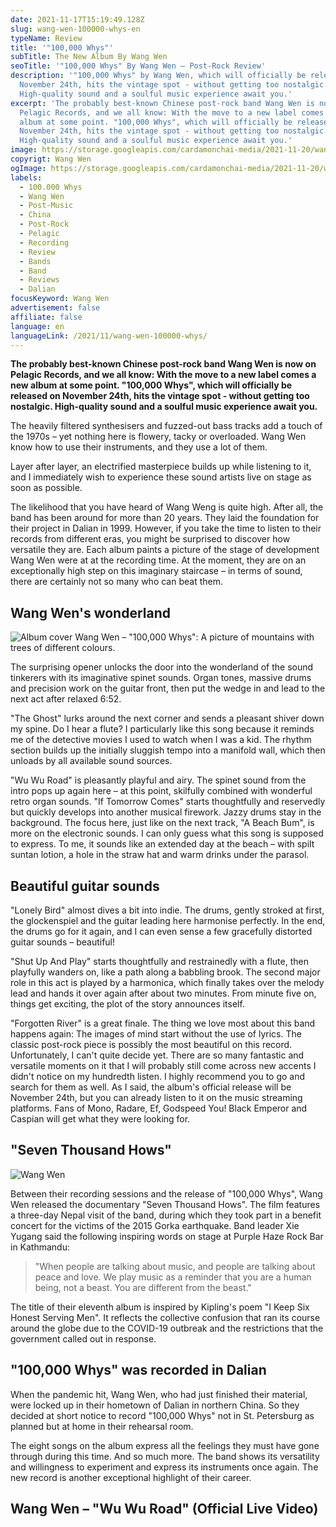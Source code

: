 ```yaml
---
date: 2021-11-17T15:19:49.128Z
slug: wang-wen-100000-whys-en
typeName: Review
title: '"100,000 Whys"'
subTitle: The New Album By Wang Wen
seoTitle: '"100,000 Whys" By Wang Wen – Post-Rock Review'
description: '"100,000 Whys" by Wang Wen, which will officially be released on
  November 24th, hits the vintage spot - without getting too nostalgic.
  High-quality sound and a soulful music experience await you.'
excerpt: 'The probably best-known Chinese post-rock band Wang Wen is now on
  Pelagic Records, and we all know: With the move to a new label comes a new
  album at some point. "100,000 Whys", which will officially be released on
  November 24th, hits the vintage spot - without getting too nostalgic.
  High-quality sound and a soulful music experience await you.'
image: https://storage.googleapis.com/cardamonchai-media/2021-11-20/wang-wen-stadion-jpg-imagine-080808_757575_800_600/640.webp
copyrigt: Wang Wen
ogImage: https://storage.googleapis.com/cardamonchai-media/2021-11-20/wang-wen-fb-png-imagine-080808_686868_1200_628/640.webp
labels:
  - 100.000 Whys
  - Wang Wen
  - Post-Music
  - China
  - Post-Rock
  - Pelagic
  - Recording
  - Review
  - Bands
  - Band
  - Reviews
  - Dalian
focusKeyword: Wang Wen
advertisement: false
affiliate: false
language: en
languageLink: /2021/11/wang-wen-100000-whys/
---
```


**The probably best-known Chinese post-rock band Wang Wen is now on Pelagic Records, and we all know: With the move to a new label comes a new album at some point. "100,000 Whys", which will officially be released on November 24th, hits the vintage spot - without getting too nostalgic. High-quality sound and a soulful music experience await you.**

The heavily filtered synthesisers and fuzzed-out bass tracks add a touch of the 1970s – yet nothing here is flowery, tacky or overloaded. Wang Wen know how to use their instruments, and they use a lot of them. 

Layer after layer, an electrified masterpiece builds up while listening to it, and I immediately wish to experience these sound artists live on stage as soon as possible.

The likelihood that you have heard of Wang Weng is quite high. After all, the band has been around for more than 20 years. They laid the foundation for their project in Dalian in 1999. However, if you take the time to listen to their records from different eras, you might be surprised to discover how versatile they are. Each album paints a picture of the stage of development Wang Wen were at at the recording time. At the moment, they are on an exceptionally high step on this imaginary staircase – in terms of sound, there are certainly not so many who can beat them.

## Wang Wen's wonderland

![Album cover Wang Wen – "100,000 Whys": A picture of mountains with trees of different colours.](https://storage.googleapis.com/cardamonchai-media/2021-11-20/wang-wen-100000-whys-jpeg-imagine-080808_444749_440_440/640.webp "Wang Wen – \"100,000 Whys\"")

The surprising opener unlocks the door into the wonderland of the sound tinkerers with its imaginative spinet sounds. Organ tones, massive drums and precision work on the guitar front, then put the wedge in and lead to the next act after relaxed 6:52. 

"The Ghost" lurks around the next corner and sends a pleasant shiver down my spine. Do I hear a flute? I particularly like this song because it reminds me of the detective movies I used to watch when I was a kid. The rhythm section builds up the initially sluggish tempo into a manifold wall, which then unloads by all available sound sources.

"Wu Wu Road" is pleasantly playful and airy. The spinet sound from the intro pops up again here – at this point, skilfully combined with wonderful retro organ sounds. "If Tomorrow Comes" starts thoughtfully and reservedly but quickly develops into another musical firework. Jazzy drums stay in the background. The focus here, just like on the next track, "A Beach Bum", is more on the electronic sounds. I can only guess what this song is supposed to express. To me, it sounds like an extended day at the beach – with spilt suntan lotion, a hole in the straw hat and warm drinks under the parasol.

## Beautiful guitar sounds

"Lonely Bird" almost dives a bit into indie. The drums, gently stroked at first, the glockenspiel and the guitar leading here harmonise perfectly. In the end, the drums go for it again, and I can even sense a few gracefully distorted guitar sounds – beautiful!

"Shut Up And Play" starts thoughtfully and restrainedly with a flute, then playfully wanders on, like a path along a babbling brook. The second major role in this act is played by a harmonica, which finally takes over the melody lead and hands it over again after about two minutes. From minute five on, things get exciting, the plot of the story announces itself.

"Forgotten River" is a great finale. The thing we love most about this band happens again: The images of mind start without the use of lyrics. The classic post-rock piece is possibly the most beautiful on this record. Unfortunately, I can't quite decide yet. There are so many fantastic and versatile moments on it that I will probably still come across new accents I didn't notice on my hundredth listen. I highly recommend you to go and search for them as well. As I said, the album's official release will be November 24th, but you can already listen to it on the music streaming platforms. Fans of Mono, Radare, Ef, Godspeed You! Black Emperor and Caspian will get what they were looking for.

## "Seven Thousand Hows"

![Wang Wen](https://storage.googleapis.com/cardamonchai-media/2021-11-20/wang-wen-outside-jpg-imagine-d8e8f8_a0abb7_800_600/640.webp "Wang Wen standing in the harbour.")

Between their recording sessions and the release of "100,000 Whys", Wang Wen released the documentary "Seven Thousand Hows". The film features a three-day Nepal visit of the band, during which they took part in a benefit concert for the victims of the 2015 Gorka earthquake. Band leader Xie Yugang said the following inspiring words on stage at Purple Haze Rock Bar in Kathmandu:

> "When people are talking about music, and people are talking about peace and love. We play music as a reminder that you are a human being, not a beast. You are different from the beast."

The title of their eleventh album is inspired by Kipling's poem "I Keep Six Honest Serving Men". It reflects the collective confusion that ran its course around the globe due to the COVID-19 outbreak and the restrictions that the government called out in response.

## "100,000 Whys" was recorded in Dalian

When the pandemic hit, Wang Wen, who had just finished their material, were locked up in their hometown of Dalian in northern China. So they decided at short notice to record "100,000 Whys" not in St. Petersburg as planned but at home in their rehearsal room.

The eight songs on the album express all the feelings they must have gone through during this time. And so much more. The band shows its versatility and willingness to experiment and express its instruments once again. The new record is another exceptional highlight of their career.

## Wang Wen – "Wu Wu Road" (Official Live Video)

<YouTube id="EkV5lGR2tNA" />